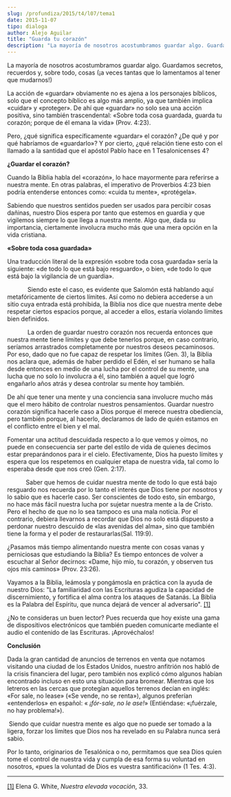 ```yaml
---
slug: /profundiza/2015/t4/l07/tema1
date: 2015-11-07
tipo: dialoga
author: Alejo Aguilar
title: "Guarda tu corazón"
description: "La mayoría de nosotros acostumbramos guardar algo. Guardamos secretos,  recuerdos y, sobre todo, cosas (¡a veces tantas que lo lamentamos al tener que  mudarnos!) La acción de «guardar» obviamente no es ajena a los personajes  bíblicos, solo que el concepto bíblico es algo más..."
---
```


La mayoría de nosotros acostumbramos guardar algo. Guardamos secretos, recuerdos y, sobre todo, cosas (¡a veces tantas que lo lamentamos al tener que mudarnos!)

La acción de «guardar» obviamente no es ajena a los personajes bíblicos, solo que el concepto bíblico es algo más amplio, ya que también implica «cuidar» y «proteger». De ahí que «guardar» no solo sea una acción positiva, sino también trascendental: «Sobre toda cosa guardada, guarda tu corazón; porque de él emana la vida» (Prov. 4:23).

Pero, ¿qué significa específicamente «guardar» el corazón? ¿De qué y por qué habríamos de «guardarlo»? Y por cierto, ¿qué relación tiene esto con el llamado a la santidad que el apóstol Pablo hace en 1 Tesalonicenses 4?

**¿Guardar el corazón?**

Cuando la Biblia habla del «corazón», lo hace mayormente para referirse a nuestra mente. En otras palabras, el imperativo de Proverbios 4:23 bien podría entenderse entonces como: «cuida tu mente», «protégela».

Sabiendo que nuestros sentidos pueden ser usados para percibir cosas dañinas, nuestro Dios espera por tanto que estemos en guardia y que vigilemos siempre lo que llega a nuestra mente. Algo que, dada su importancia, ciertamente involucra mucho más que una mera opción en la vida cristiana.

**«Sobre toda cosa guardada»**

Una traducción literal de la expresión «sobre toda cosa guardada» sería la siguiente: «de todo lo que está bajo resguardo», o bien, «de todo lo que está bajo la vigilancia de un guardia».

            Siendo este el caso, es evidente que Salomón está hablando aquí metafóricamente de ciertos límites. Así como no debiera accederse a un sitio cuya entrada está prohibida, la Biblia nos dice que nuestra mente debe respetar ciertos espacios porque, al acceder a ellos, estaría violando límites bien definidos.

            La orden de guardar nuestro corazón nos recuerda entonces que nuestra mente tiene límites y que debe tenerlos porque, en caso contrario, seríamos arrastrados completamente por nuestros deseos pecaminosos. Por eso, dado que no fue capaz de respetar los límites (Gen. 3), la Biblia nos aclara que, además de haber perdido el Edén, el ser humano se halla desde entonces en medio de una lucha por el control de su mente, una lucha que no solo lo involucra a él, sino también a aquel que logró engañarlo años atrás y desea controlar su mente hoy también.

De ahí que tener una mente y una conciencia sana involucre mucho más que el mero hábito de controlar nuestros pensamientos. Guardar nuestro corazón significa hacerle caso a Dios porque él merece nuestra obediencia, pero también porque, al hacerlo, declaramos de lado de quién estamos en el conflicto entre el bien y el mal.

Fomentar una actitud descuidada respecto a lo que vemos y oímos, no puede en consecuencia ser parte del estilo de vida de quienes decimos estar preparándonos para ir el cielo. Efectivamente, Dios ha puesto límites y espera que los respetemos en cualquier etapa de nuestra vida, tal como lo esperaba desde que nos creó (Gen. 2:17).

           Saber que hemos de cuidar nuestra mente de todo lo que está bajo resguardo nos recuerda por lo tanto el interés que Dios tiene por nosotros y lo sabio que es hacerle caso. Ser conscientes de todo esto, sin embargo, no hace más fácil nuestra lucha por sujetar nuestra mente a la de Cristo. Pero el hecho de que no lo sea tampoco es una mala noticia. Por el contrario, debiera llevarnos a recordar que Dios no solo está dispuesto a perdonar nuestro descuido de «las avenidas del alma», sino que también tiene la forma y el poder de restaurarlas(Sal. 119:9).

¿Pasamos más tiempo alimentando nuestra mente con cosas vanas y perniciosas que estudiando la Biblia? Es tiempo entonces de volver a escuchar al Señor decirnos: «Dame, hijo mío, tu corazón, y observen tus ojos mis caminos» (Prov. 23:26).

Vayamos a la Biblia, leámosla y pongámosla en práctica con la ayuda de nuestro Dios: "La familiaridad con las Escrituras agudiza la capacidad de discernimiento, y fortifica el alma contra los ataques de Satanás. La Biblia es la Palabra del Espíritu, que nunca dejará de vencer al adversario". [[1]](file:///C:/Users/elifo/Desktop/Guarda%20tu%20corazo%CC%81n%20ESU.doc#_edn1 "")

¿No te consideras un buen lector? Pues recuerda que hoy existe una gama de dispositivos electrónicos que también pueden comunicarte mediante el audio el contenido de las Escrituras. ¡Aprovéchalos!

**Conclusión**

Dada la gran cantidad de anuncios de terrenos en venta que notamos visitando una ciudad de los Estados Unidos, nuestro anfitrión nos habló de la crisis financiera del lugar, pero también nos explicó cómo algunos habían encontrado incluso en esto una situación para bromear. Mientras que los letreros en las cercas que protegían aquellos terrenos decían en inglés: «For sale, no lease» («Se vende, no se renta»), algunos preferían «entenderlos» en español: « _¡fór-sale, no le ase!_» (Entiéndase: «¡fuérzale, no hay problema!»).

 Siendo que cuidar nuestra mente es algo que no puede ser tomado a la ligera, forzar los límites que Dios nos ha revelado en su Palabra nunca será sabio.

Por lo tanto, originarios de Tesalónica o no, permitamos que sea Dios quien tome el control de nuestra vida y cumpla de esa forma su voluntad en nosotros, «pues la voluntad de Dios es vuestra santificación» (1 Tes. 4:3).

* * *

[[1]](file:///C:/Users/elifo/Desktop/Guarda%20tu%20corazo%CC%81n%20ESU.doc#_ednref1 "") Elena G. White, _Nuestra elevada vocación_, 33.
